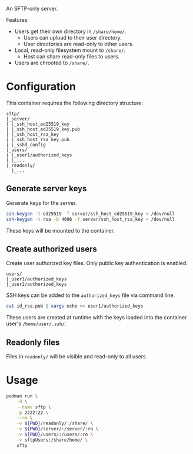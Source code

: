An SFTP-only server.

Features:
* Users get their own directory in `/share/home/`.
	* Users can upload to their user directory.
	* User directories are read-only to other users.
* Local, read-only filesystem mount to `/share/`.
	* Host can share read-only files to users.
* Users are chrooted to `/share/`.

# Configuration

This container requires the following directory structure:
```text
sftp/
|_server/
| |_ssh_host_ed25519_key
| |_ssh_host_ed25519_key.pub
| |_ssh_host_rsa_key
| |_ssh_host_rsa_key.pub
| |_sshd_config
|_users/
| |_user1/authorized_keys
| |_...
|_readonly/
  |_...

```
## Generate server keys

Generate keys for the server.

```bash
ssh-keygen -t ed25519 -f server/ssh_host_ed25519_key < /dev/null
ssh-keygen -t rsa -b 4096 -f server/ssh_host_rsa_key < /dev/null
```

These keys will be mounted to the container.

## Create authorized users

Create user authorized key files. Only public key authentication is enabled.

```text
users/
|_user1/authorized_keys
|_user2/authorized_keys

```

SSH keys can be added to the `authorized_keys` file via command line.

```bash
cat id_rsa.pub | xargs echo >> user1/authorized_keys
```

These users are created at runtime with the keys loaded into the container user's `/home/user/.ssh/`.

## Readonly files

Files in `readonly/` will be visible and read-only to all users.

# Usage

```bash
podman run \
	-d \
	--name sftp \
	-p 2222:22 \
	--rm \
	-v ${PWD}/readonly/:/share/ \
	-v ${PWD}/server/:/server/:ro \
	-v ${PWD}/users/:/users/:ro \
	-v sftpUsers:/share/home/ \
	sftp
```

